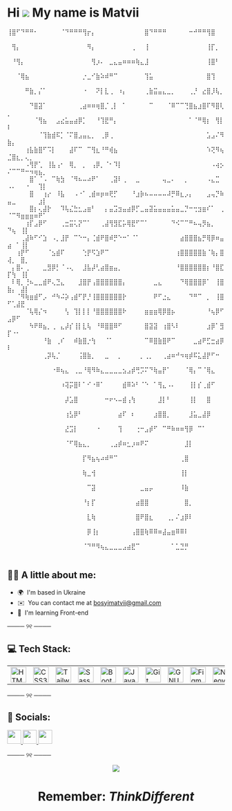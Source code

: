 # Hi ![](https://user-images.githubusercontent.com/18350557/176309783-0785949b-9127-417c-8b55-ab5a4333674e.gif) My name is Matvii
⢸⣿⠋⠙⠛⠛⠂⠀⠀⠀⠀⠀⠈⠙⠛⠛⠛⢻⡖⡄⠀⠀⠀⠀⠀⠀⠀⠀⠀⠀⠀⣿⠙⠛⠛⠛⠀⠀⠀⠀⠀⠒⠚⠛⠛⢻⣿⠀⠀⠀⠀⠀⠀⠀⠀⠀⠀⠀
⠀⢻⡄⠀⠀⠀⠀⠀⠀⠀⠀⠀⠀⠀⠀⠀⠀⠀⠻⡄⠀⠀⠀⠀⠀⠀⠀⠀⢀⠀⠀⢸⠀⠀⠀⠀⠀⠀⠀⠀⠀⠀⠀⠀⠀⢸⡏⡀⠀⠀⠀⠀⠀⠀⠀⠀⠀⠀
⠀⠘⢻⡄⠀⠀⠀⠀⠀⠀⠀⠀⠀⠀⠀⠀⠀⠀⠀⢻⡰⠄⠀⣀⣄⣤⠶⠶⠶⢷⣄⣸⠀⠀⠀⠀⠀⠀⠀⠀⠀⠀⠀⠀⠀⢸⣿⠃⠀⠀⠀⠀⠀⠀⠀⠀⠀⠀
⠀⠀⠈⢿⣦⠀⠀⠀⠀⠀⠀⠀⠀⠀⠀⠀⠀⡐⣀⠊⣷⠵⠾⠛⠉⠀⠀⠀⠀⠀⠀⢹⣥⠀⠀⠀⠀⠀⠀⠀⠀⠀⠀⠀⠀⣿⢹⠀⠀⠀⠀⠀⠀⠀⠀⠀⠀⠀
⠀⠀⠀⠀⠛⣷⡀⡌⠁⠀⠀⠀⠀⠀⠀⠀⠀⠐⠀⠀⠝⡇⣇⢀⠀⠰⡄⠀⠀⠀⠀⢀⣷⣭⣤⣄⣀⡀⠀⠀⠀⢀⡘⠀⣔⣿⡸⢧⡀⠀⠀⠀⠀⠀⠀⠀⠀⠀
⠀⠀⠀⠀⠀⠙⣿⣽⠁⠀⠀⠀⠀⠀⠀⠀⢀⣴⠶⠶⢶⣿⡈⢀⡇⠀⠁⠀⠀⠀⠀⠀⠉⠀⠀⠀⠈⠿⠉⠉⢙⣿⣦⣰⣿⠏⠻⣿⢇⡀⠀⠀⠀⠀⠀⠀⠀⠀
⠀⠀⠀⠀⠀⠀⠈⢻⣦⠀⠀⣠⣔⣥⣤⣴⡿⡁⠀⠀⠘⢹⣟⠛⡄⠀⠀⠀⠀⠀⠀⠀⠀⠀⠀⠀⠀⠀⠀⠀⠀⠁⠈⠛⢿⡆⠀⢻⡇⠇⠀⠀⠀⠀⠀⠀⠀⠀
⠀⠀⠀⠀⠀⠀⠀⠈⢹⣷⣾⠯⡁⠈⠍⣿⣠⣤⣄⡀⠀⢀⡿⢀⠀⠀⠀⠀⠀⠀⠀⠀⠀⠀⠀⠀⠀⠀⠀⠀⠀⠀⠀⠀⠀⣡⣠⠌⠻⣷⡄⠀⠀⠀⠀⠀⠀⠀
⠀⠀⠀⠀⢰⣧⣷⣿⠋⠩⡇⠀⠀⠀⣼⠏⠉⠀⠉⢻⣆⠘⠛⢾⣦⠀⠀⠀⠀⠀⠀⠀⠀⠀⠀⠀⠀⠀⠀⠀⠀⠀⠀⠀⠀⠱⢝⠻⢦⣈⣿⣆⡀⢄⡀⠀⠀⠀
⠀⠀⠀⠀⠠⢻⡟⢁⠀⢸⣧⢠⠂⠀⢿⡀⠀⡀⠀⢠⡿⡀⠈⠂⠹⡇⠀⠀⠀⠀⠀⠀⠀⠀⠀⠀⠀⠀⠀⠀⠀⠀⠀⠀⠀⠀⠠⢴⡢⠌⠉⠉⠛⠒⠲⢶⣦⡀
⠀⠀⠀⠀⠀⣿⠁⠈⠠⠀⠉⢷⣳⠀⠈⠻⠦⠤⠴⠟⠁⠀⠀⢀⣽⠇⢀⠀⠀⣀⠀⠀⠀⠀⠀⢤⣀⠄⠀⠀⡀⠀⠀⠀⠀⠠⣄⣉⠀⠠⠄⠀⠀⠐⠀⠀⢹⡇
⠀⠀⠀⠀⠀⣿⠀⠀⢰⡔⠀⠸⣧⠀⠀⠠⠐⠁⢀⣾⠶⡶⠶⢟⡋⠀⠀⠀⠘⣰⡷⠦⠤⠤⠤⠤⠼⡛⠿⣆⡠⡄⠀⠀⠀⣠⢤⡙⠷⣤⣀⠀⠀⠀⠀⠀⣰⡇
⠀⠀⠀⠀⠀⣿⡆⢄⣼⡗⠀⠀⠹⢧⣌⣓⣂⣠⣶⠃⠀⠀⡄⣤⣩⣲⣤⣴⡿⡋⣀⣤⣽⣥⣤⣤⣤⣥⣤⣀⡙⠒⢒⣲⣶⠎⠁⠀⢀⠈⠉⠻⣶⣶⣶⠶⠟⠁
⠀⠀⠀⠀⢰⡏⣠⡿⠋⠀⠀⠀⢀⣒⣭⢅⡝⠉⠁⠀⠀⢀⣼⢻⣻⣏⡥⢿⣟⠋⠉⠁⠀⠀⠀⠀⠀⠙⠪⠉⠉⠛⠦⢤⡻⣦⡀⠀⠀⠙⢦⠀⢸⡇⠀⠀⠀⠀
⠀⠀⠀⢀⣼⠷⠋⠊⣱⠀⠠⡀⣸⡟⠀⠉⠑⠒⡄⢈⣾⠟⣿⠾⡛⠑⠒⠁⠈⠁⠀⠀⠀⠀⠀⠀⠀⠀⠀⣴⣿⣿⣿⣦⡛⢿⡿⠶⣤⣴⠀⠁⢸⡇⠀⠀⠀⠀
⠀⠀⢰⡟⠋⠀⠀⠀⠀⠈⣢⣾⠏⠀⠀⠀⠀⢑⡟⠫⣱⠟⠉⠀⠀⠀⠀⠀⠀⠀⠀⠀⠀⠀⠀⠀⠀⠀⢰⣿⣿⣿⣿⣿⣷⠈⢷⡄⣿⢼⡀⠀⣿⡀⠀⠀⠀⠀
⠀⡄⣿⠄⢀⠀⠀⠀⣀⣻⡿⡃⠈⠠⢄⠀⠀⣸⣧⡼⢃⣴⣿⣶⣤⡀⠀⠀⠀⠀⠀⠀⠀⠀⠀⠀⠀⠀⠘⣿⣿⣿⣿⣿⣿⡆⠘⣿⣏⡏⢳⠀⢸⡇⠀⠀⠀⠀
⠀⠇⢿⡀⢘⠦⣀⣀⣾⠟⢄⣙⣄⠀⠀⠀⣸⣿⡟⢠⣿⣿⣿⣿⣿⣿⡄⠀⠀⠀⠀⠀⠀⣀⣄⠀⠀⠀⠀⠙⢿⣿⣿⣿⡿⠁⠀⢸⣿⣷⡄⠀⣼⡇⠀⠀⠀⠀
⠀⠀⠈⠻⢷⣶⣾⠋⡠⠀⠚⠳⠬⡵⢠⣾⠋⡟⡘⢸⣿⣿⣿⣿⣿⣿⡗⠀⠀⠀⠀⠀⠀⠟⠋⣐⣄⠀⠀⠀⠀⠙⠛⠉⠀⡀⠀⢸⣿⠋⢁⣼⣟⠀⠀⠀⠀⠀
⠀⠀⠀⠀⠈⢧⢿⡌⠲⠀⠀⠀⠀⢣⠀⢹⡇⡇⡇⠘⣿⣿⣿⣿⣿⣿⠗⠀⠀⠀⠀⣶⣶⣶⢿⡿⣿⡦⠀⠀⠀⠀⠀⠀⠀⠘⢦⡿⠋⣠⡿⠋⠀⠀⠀⠀⠀⠀
⠀⠀⠀⠀⠀⠳⠟⠿⣦⡀⢀⠀⣄⡼⡎⢸⡇⣇⢧⠀⠘⠿⣿⣿⠿⠋⠀⠀⠀⠀⠀⣿⣽⣽⠀⢰⣿⠣⠇⠀⠀⠀⠀⠀⠀⣰⡿⠁⣻⡏⠐⠂⠀⠀⠀⠀⠀⠀
⠀⠀⠀⠀⠀⠀⠀⠀⠘⣷⠀⢀⠎⠀⠀⠾⣷⣿⡐⢳⠀⠀⠈⠁⠀⠀⠀⠀⠀⠀⠀⠉⠿⣿⣷⣿⠟⠉⠀⠀⠀⠀⣀⣴⠟⣋⣒⣴⡿⠇⠀⠀⠀⠀⠀⠀⠀⠀
⠀⠀⠀⠀⠀⠀⠀⠀⢀⡽⢧⡈⠀⠀⠀⠀⢨⣿⣷⡀⠀⠀⣀⠀⠀⡀⠀⠀⠀⠀⡀⢀⡀⠀⠀⢀⣴⠶⠚⠲⢶⡾⠯⣅⣼⡟⠋⠒⠀⠀⠀⠀⠀⠀⠀⠀⠀⠀
⠀⠀⠀⠀⠀⠀⠀⠀⠀⠀⠐⠿⢦⣄⠀⢀⣀⠘⢿⠻⠷⣄⣀⣀⣀⣀⣢⣠⡾⢛⡩⠍⠙⢷⣤⡟⠁⠀⠀⠀⠈⢿⡄⠉⠈⢿⣄⠀⠀⠀⠀⠀⠀⠀⠀⠀⠀⠀
⠀⠀⠀⠀⠀⠀⠀⠀⠀⠀⠀⠀⠰⢽⡭⣿⠇⠁⠊⠐⠿⠁⠀⠀⠀⠀⣾⠿⠵⠃⠈⠑⠀⠁⢻⣄⠠⠄⠀⠀⠀⢸⡇⡎⢀⣾⠋⠀⠀⠀⠀⠀⠀⠀⠀⠀⠀⠀
⠀⠀⠀⠀⠀⠀⠀⠀⠀⠀⠀⠀⠀⡼⣡⣿⠀⠀⠀⠀⠀⠀⠒⠖⠢⠤⣾⢠⢳⠀⠀⠀⠀⠀⣸⡇⠃⠀⠀⠀⠀⢸⡇⠀⠀⣿⠀⠀⠀⠀⠀⠀⠀⠀⠀⠀⠀⠀
⠀⠀⠀⠀⠀⠀⠀⠀⠀⠀⠀⠀⠀⢰⣣⡿⠃⠀⠀⠀⠀⠀⠀⠀⠀⣴⠏⠀⠆⠀⠀⠀⠀⣰⣿⣿⡀⠀⠀⠀⠀⣸⣥⣀⣼⡿⠀⠀⠀⠀⠀⠀⠀⠀⠀⠀⠀⠀
⠀⠀⠀⠀⠀⠀⠀⠀⠀⠀⠀⠀⠀⣜⣩⡇⠀⠀⠀⠀⠐⠀⠀⠀⠀⢹⠀⠀⠀⢐⠒⣠⡾⠋⠀⠉⠛⠷⠶⠶⢻⡿⠀⠉⠁⠀⠀⠀⠀⠀⠀⠀⠀⠀⠀⠀⠀⠀
⠀⠀⠀⠀⠀⠀⠀⠀⠀⠀⠀⠀⠀⠈⠋⢿⣦⣄⡀⠀⠀⠀⠀⢀⣠⡾⠶⣂⡰⠶⠟⠍⠀⠀⠀⠀⠀⠀⠀⠀⣸⡇⠀⠀⠀⠀⠀⠀⠀⠀⠀⠀⠀⠀⠀⠀⠀⠀
⠀⠀⠀⠀⠀⠀⠀⠀⠀⠀⠀⠀⠀⠀⠀⠀⠀⡏⠻⣦⢦⠴⠾⠛⠉⠀⠀⠀⠀⠀⠀⠀⠀⠀⠀⠀⠀⠀⠀⢀⣿⠀⠀⠀⠀⠀⠀⠀⠀⠀⠀⠀⠀⠀⠀⠀⠀⠀
⠀⠀⠀⠀⠀⠀⠀⠀⠀⠀⠀⠀⠀⠀⠀⠀⠀⢷⣀⢺⠀⠀⠀⠀⠀⠀⠀⠀⠀⠀⠀⠀⠀⠀⠀⠀⠀⠀⠀⢸⡇⠀⠀⠀⠀⠀⠀⠀⠀⠀⠀⠀⠀⠀⠀⠀⠀⠀
⠀⠀⠀⠀⠀⠀⠀⠀⠀⠀⠀⠀⠀⠀⠀⠀⠀⠀⠉⣽⠀⠀⠀⠀⠀⠀⠀⠀⠀⠀⣀⣤⡤⠀⠀⠀⠀⠀⠀⠸⣷⠀⠀⠀⠀⠀⠀⠀⠀⠀⠀⠀⠀⠀⠀⠀⠀⠀
⠀⠀⠀⠀⠀⠀⠀⠀⠀⠀⠀⠀⠀⠀⠀⠀⠀⠘⡆⡏⠀⠀⠀⠀⠀⠀⠀⠀⠀⣴⣿⣿⠀⠀⠀⠀⠀⠀⠀⠀⣿⡀⠀⠀⠀⠀⠀⠀⠀⠀⠀⠀⠀⠀⠀⠀⠀⠀
⠀⠀⠀⠀⠀⠀⠀⠀⠀⠀⠀⠀⠀⠀⠀⠀⠀⠀⣇⢷⠀⠀⠀⠀⠀⠀⠀⠀⠀⣿⠟⣿⣆⠀⠀⠀⢀⡀⠌⣰⡿⠇⠀⠀⠀⠀⠀⠀⠀⠀⠀⠀⠀⠀⠀⠀⠀⠀
⠀⠀⠀⠀⠀⠀⠀⠀⠀⠀⠀⠀⠀⠀⠀⠀⠀⠀⡿⢸⡆⠀⠀⠀⠀⠀⠀⠀⢠⣿⣿⢷⠿⠿⠶⣼⣤⣶⠿⠿⠇⠀⠀⠀⠀⠀⠀⠀⠀⠀⠀⠀⠀⠀⠀⠀⠀⠀
⠀⠀⠀⠀⠀⠀⠀⠀⠀⠀⠀⠀⠀⠀⠀⠀⠀⠈⠙⠛⠻⢦⣄⣀⣀⣀⣠⣴⣟⠉⠀⠀⠀⠀⠀⠀⠀⠁⣁⣙⡛⠀⠀⠀⠀⠀⠀⠀⠀⠀⠀⠀⠀⠀⠀⠀⠀⠀

## 🙋‍♂️ А little about me:

* 🌍  I'm based in Ukraine
* ✉️  You can contact me at [bosyimatvii@gmail.com](mailto:bosyimatvii@gmail.com)
* 🧠  I'm learning Front-end

──── ୨୧ ────

## 💻 Tech Stack:

<table align="center">
  <tr>
    <td><a href="https://developer.mozilla.org/en-US/docs/Glossary/HTML5" target="_blank" rel="noreferrer"><img src="https://raw.githubusercontent.com/danielcranney/readme-generator/main/public/icons/skills/html5-colored.svg" width="36" height="36" alt="HTML5" /></a></td>
    <td><a href="https://www.w3.org/TR/CSS/#css" target="_blank" rel="noreferrer"><img src="https://raw.githubusercontent.com/danielcranney/readme-generator/main/public/icons/skills/css3-colored.svg" width="36" height="36" alt="CSS3" /></a></td>
    <td><a href="https://tailwindcss.com/" target="_blank" rel="noreferrer"><img src="https://raw.githubusercontent.com/danielcranney/readme-generator/main/public/icons/skills/tailwindcss-colored.svg" width="36" height="36" alt="TailwindCSS" /></a></td>
    <td><a href="https://sass-lang.com/" target="_blank" rel="noreferrer"><img src="https://raw.githubusercontent.com/danielcranney/readme-generator/main/public/icons/skills/sass-colored.svg" width="36" height="36" alt="Sass" /></a></td>
    <td><a href="https://getbootstrap.com/" target="_blank" rel="noreferrer"><img src="https://raw.githubusercontent.com/danielcranney/readme-generator/main/public/icons/skills/bootstrap-colored.svg" width="36" height="36" alt="Bootstrap" /></a></td>
    <td><a href="https://developer.mozilla.org/en-US/docs/Web/JavaScript" target="_blank" rel="noreferrer"><img src="https://raw.githubusercontent.com/danielcranney/readme-generator/main/public/icons/skills/javascript-colored.svg" width="36" height="36" alt="JavaScript" /></a></td>
    <td><a href="https://git-scm.com/" target="_blank" rel="noreferrer"><img src="https://raw.githubusercontent.com/danielcranney/readme-generator/main/public/icons/skills/git-colored.svg" width="36" height="36" alt="Git" /></a></td>
    <td><a href="https://www.gnu.org/software/bash/" target="_blank" rel="noreferrer"><img src="https://raw.githubusercontent.com/danielcranney/readme-generator/main/public/icons/skills/gnubash.svg" width="36" height="36" alt="GNU Bash" /></a></td>
    <td><a href="https://www.figma.com/" target="_blank" rel="noreferrer"><img src="https://raw.githubusercontent.com/danielcranney/readme-generator/main/public/icons/skills/figma-colored.svg" width="36" height="36" alt="Figma" /></a></td>
    <td><a href="https://neovim.io/" target="_blank" rel="noreferrer"><img src="https://raw.githubusercontent.com/danielcranney/readme-generator/main/public/icons/skills/neovim.svg" width="36" height="36" alt="Neovim" /></a></td>
    <td><a href="https://code.visualstudio.com/" target="_blank" rel="noreferrer"><img src="https://raw.githubusercontent.com/danielcranney/readme-generator/main/public/icons/skills/visualstudiocode.svg" width="36" height="36" alt="VS Code" /></a></td>
    <td><a href="https://www.linux.org" target="_blank" rel="noreferrer"><img src="https://raw.githubusercontent.com/danielcranney/readme-generator/main/public/icons/skills/linux-colored.svg" width="36" height="36" alt="Linux" /></a></td>
    
  </tr>
</table>

──── ୨୧ ────

## 📱 Socials:

<p align="left"><a href="https://discord.com/users/_matv11_" target="_blank" rel="noreferrer"> <picture> <source media="(prefers-color-scheme: dark)" srcset="https://raw.githubusercontent.com/danielcranney/readme-generator/main/public/icons/socials/discord-dark.svg" /> <source media="(prefers-color-scheme: light)" srcset="https://raw.githubusercontent.com/danielcranney/readme-generator/main/public/icons/socials/discord.svg" /> <img src="https://raw.githubusercontent.com/danielcranney/readme-generator/main/public/icons/socials/discord.svg" width="32" height="32" /> </picture> </a> <a href="https://www.github.com/matvii-bosyi" target="_blank" rel="noreferrer"> <picture> <source media="(prefers-color-scheme: dark)" srcset="https://raw.githubusercontent.com/danielcranney/readme-generator/main/public/icons/socials/github-dark.svg" /> <source media="(prefers-color-scheme: light)" srcset="https://raw.githubusercontent.com/danielcranney/readme-generator/main/public/icons/socials/github.svg" /> <img src="https://raw.githubusercontent.com/danielcranney/readme-generator/main/public/icons/socials/github.svg" width="32" height="32" /> </picture> </a> <a href="http://www.instagram.com/_matv11_" target="_blank" rel="noreferrer"> <picture> <source media="(prefers-color-scheme: dark)" srcset="https://raw.githubusercontent.com/danielcranney/readme-generator/main/public/icons/socials/instagram-dark.svg" /> <source media="(prefers-color-scheme: light)" srcset="https://raw.githubusercontent.com/danielcranney/readme-generator/main/public/icons/socials/instagram.svg" /> <img src="https://raw.githubusercontent.com/danielcranney/readme-generator/main/public/icons/socials/instagram.svg" width="32" height="32" /> </picture> </a></p>

──── ୨୧ ────

<div align="center">
  <a  href="https://www.github.com/matvii-bosyi" target="_blank" rel="noreferrer"><img
  src="https://img.shields.io/github/followers/matvii-bosyi?logo=github&style=for-the-badge&color=0891b2&labelColor=1c1917" /></a>
  <br>
  <h1 align="center"><b>Remember: <i>ThinkDifferent</i></b></h1>
</div>
